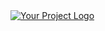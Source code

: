<a href="https://github.com/rylena/rylena">
  <picture>
    <source media="(prefers-color-scheme: dark)" srcset="https://raw.githubusercontent.com/rylena/rylena/dark_mode.svg">
    <img src="https://raw.githubusercontent.com/rylena/dark_mode.svg" alt="Your Project Logo" />
  </picture>
</a>
